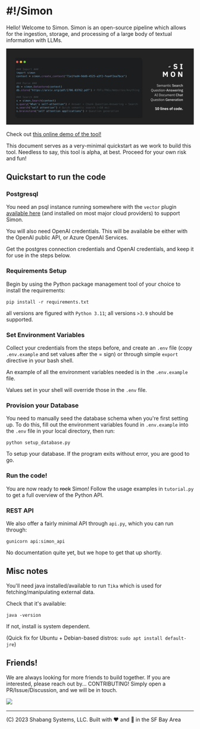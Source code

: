 # #!/Simon
Hello! Welcome to Simon. Simon is an open-source pipeline which allows for the ingestion, storage, and processing of a large body of textual information with LLMs. 

<p align="center">
  <img src="https://raw.githubusercontent.com/Shabang-Systems/simon/main/static/promo.png" />
</p>

Check out [this online demo of the tool!](https://wikisearch.shabang.io/)

This document serves as a very-minimal quickstart as we work to build this tool. Needless to say, this tool is alpha, at best. Proceed for your own risk and fun!
  
## Quickstart to run the code

### Postgresql
You need an psql instance running somewhere with the `vector` plugin [available here](https://github.com/pgvector/pgvector) (and installed on most major cloud providers) to support Simon. 

You will also need OpenAI credentials. This will be available be either with the OpenAI public API, or Azure OpenAI Services.

Get the postgres connection credentials and OpenAI credentials, and keep it for use in the steps below. 

### Requirements Setup
Begin by using the Python package management tool of your choice to install the requirements:

```
pip install -r requirements.txt
```

all versions are figured with `Python 3.11`; all versions `>3.9` should be supported.

### Set Environment Variables
Collect your credentials from the steps before, and create an `.env` file (copy `.env.example` and set values after the = sign) or through simple `export` directive in your bash shell.

An example of all the environment variables needed is in the `.env.example` file.

Values set in your shell will override those in the `.env` file.

### Provision your Database

You need to manually seed the database schema when you're first setting up. To do this, fill out the environment variables found in `.env.example` into the `.env` file in your local directory, then run:

```
python setup_database.py
```

To setup your database. If the program exits without error, you are good to go.

### Run the code!

You are now ready to ~~rock~~ Simon! Follow the usage examples in `tutorial.py` to get a full overview of the Python API.

### REST API 

We also offer a fairly minimal API through `api.py`, which you can run through:

```
gunicorn api:simon_api
```

No documentation quite yet, but we hope to get that up shortly.

## Misc notes

You'll need java installed/available to run `Tika` which is used for fetching/manipulating external data.

Check that it's available:

```
java -version
```

If not, install is system dependent.

(Quick fix for Ubuntu + Debian-based distros: `sudo apt install default-jre`)

## Friends!
We are always looking for more friends to build together. If you are interested, please reach out by... CONTRIBUTING! Simply open a PR/Issue/Discussion, and we will be in touch.

<img src="https://mktdplp102wuda.azureedge.net/org-f4f78f7fa763412990f7f7ed79822b61/ba042d2e-95c0-ec11-983e-000d3a33908e/B2tXV68nr_6lraxPmSTeJsZ0O366bCH3mVOxHcDfKcY%21" width="20%" />

---

(C) 2023 Shabang Systems, LLC. Built with ❤️ and 🥗 in the SF Bay Area
